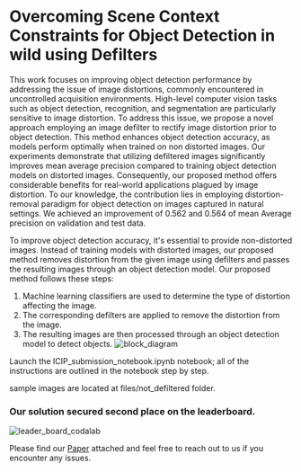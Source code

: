 # Overcoming Scene Context Constraints for Object Detection in wild using Defilters


This work focuses on improving object detection performance by addressing the issue of image distortions, commonly encountered in uncontrolled acquisition environments. High-level computer vision tasks such as object detection, recognition, and segmentation are particularly sensitive to image distortion. To address this issue, we propose a novel approach employing an image defilter to rectify image distortion prior to object detection. This method enhances object detection accuracy, as models perform optimally when trained on non distorted images. Our experiments demonstrate that utilizing defiltered images significantly improves mean average precision compared to training object detection models on distorted images. Consequently, our proposed method offers considerable benefits for real-world applications plagued by image distortion. To our knowledge, the contribution lies in employing distortion-removal paradigm for object detection on images captured in natural settings. We achieved an improvement of 0.562 and 0.564 of mean Average precision on validation and test data.


To improve object detection accuracy, it's essential to provide non-distorted images. Instead of training models with distorted images, our proposed method removes distortion from the given image using defilters and passes the resulting images through an object detection model.
Our proposed method follows these steps: 

1. Machine learning classifiers are used to determine the type of distortion affecting the image. 
2. The corresponding defilters are applied to remove the distortion from the image.
3. The resulting images are then processed through an object detection model to detect objects.
![block_diagram](https://github.com/user-attachments/assets/80064d9c-9d43-490b-ad66-cfac47fe4c38)


Launch the ICIP_submission_notebook.ipynb notebook; all of the instructions are outlined in the notebook step by step.

sample images are located at files/not_defiltered folder.

### Our solution secured second place on the leaderboard.
![leader_board_codalab](https://github.com/user-attachments/assets/67178c80-10e2-4819-a143-a953857094f5)


Please find our [Paper](https://arxiv.org/pdf/2404.08293) attached and feel free to reach out to us if you encounter any issues.
